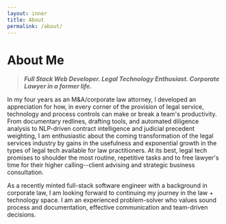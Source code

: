 ```yaml
---
layout: inner
title: About
permalink: /about/
---
```


# About Me  
    
>***Full Stack Web Developer. Legal Technology Enthusiast. Corporate Lawyer in a former life.***

In my four years as an M&A/corporate law attorney, I developed an appreciation for how, in every corner of the provision of legal service, technology and process controls can make or break a team's productivity. From documentary redlines, drafting tools, and automated diligence analysis to NLP-driven contract intelligence and judicial precedent weighting, I am enthusiastic about the coming transformation of the legal services industry by gains in the usefulness and exponential growth in the types of legal tech available for law practitioners. At its best, legal tech promises to shoulder the most routine, repetitive tasks and to free lawyer's time for their higher calling--client advising and strategic business consultation.  

As a recently minted full-stack software engineer with a background in corporate law, I am looking forward to continuing my journey in the law + technology space. I am an experienced problem-solver who values sound process and documentation, effective communication and team-driven decisions.  